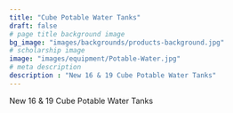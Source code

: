 ```yaml
---
title: "Cube Potable Water Tanks"
draft: false
# page title background image
bg_image: "images/backgrounds/products-background.jpg"
# scholarship image
image: "images/equipment/Potable-Water.jpg"
# meta description
description : "New 16 & 19 Cube Potable Water Tanks"
---
```


New 16 & 19 Cube Potable Water Tanks